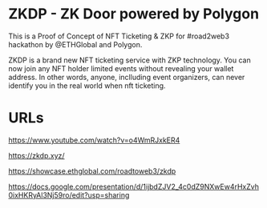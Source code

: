 # ZKDP - ZK Door powered by Polygon

This is a Proof of Concept of NFT Ticketing & ZKP for #road2web3 hackathon by @ETHGlobal and Polygon.

ZKDP is a brand new NFT ticketing service with ZKP technology. You can now join any NFT holder limited events without revealing your wallet address. In other words, anyone, inclluding event organizers, can never identify you in the real world when nft ticketing.

# URLs

https://www.youtube.com/watch?v=o4WmRJxkER4

https://zkdp.xyz/

https://showcase.ethglobal.com/roadtoweb3/zkdp

https://docs.google.com/presentation/d/1ijbdZJV2_4c0dZ9NXwEw4rHxZvh0ixHKRyAl3Nj59ro/edit?usp=sharing
